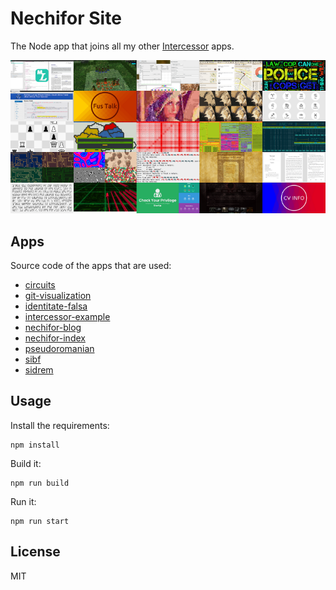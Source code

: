 # Nechifor Site

The Node app that joins all my other [Intercessor][ic] apps.

![cover image](screenshot.png)

## Apps

Source code of the apps that are used:

* [circuits](https://github.com/paul-nechifor/circuits)
* [git-visualization](https://github.com/paul-nechifor/git-visualization)
* [identitate-falsa](https://github.com/paul-nechifor/identitate-falsa)
* [intercessor-example](https://github.com/paul-nechifor/intercessor-example)
* [nechifor-blog](https://github.com/paul-nechifor/nechifor-blog)
* [nechifor-index](https://github.com/paul-nechifor/nechifor-index)
* [pseudoromanian](https://github.com/paul-nechifor/pseudoromanian)
* [sibf](https://github.com/paul-nechifor/sibf)
* [sidrem](https://github.com/paul-nechifor/sidrem)

## Usage

Install the requirements:

    npm install

Build it:

    npm run build

Run it:

    npm run start

## License

MIT

[ic]: https://github.com/paul-nechifor/intercessor
